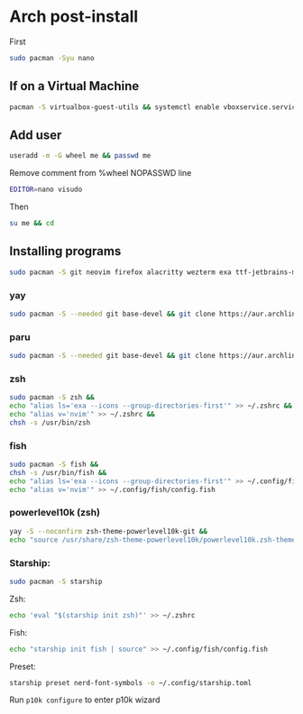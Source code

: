# Arch post-install
First
```sh
sudo pacman -Syu nano
```
## If on a Virtual Machine
```sh
pacman -S virtualbox-guest-utils && systemctl enable vboxservice.service
```
## Add user
```sh
useradd -m -G wheel me && passwd me
```
Remove comment from %wheel NOPASSWD line
```sh
EDITOR=nano visudo
```
Then
```sh
su me && cd
```
## Installing programs
```sh
sudo pacman -S git neovim firefox alacritty wezterm exa ttf-jetbrains-mono-nerd ttf-nerd-fonts-symbols-mono ripgrep fd npm
```
### yay
```sh
sudo pacman -S --needed git base-devel && git clone https://aur.archlinux.org/yay.git && cd yay && makepkg -si && cd && rm -rf yay
```
### paru
```sh
sudo pacman -S --needed git base-devel && git clone https://aur.archlinux.org/paru.git && cd paru && makepkg -si && cd && rm -rf paru
```
### zsh
```sh
sudo pacman -S zsh &&
echo "alias ls='exa --icons --group-directories-first'" >> ~/.zshrc &&
echo "alias v='nvim'" >> ~/.zshrc &&
chsh -s /usr/bin/zsh
```
### fish
```sh
sudo pacman -S fish &&
chsh -s /usr/bin/fish &&
echo "alias ls='exa --icons --group-directories-first'" >> ~/.config/fish/config.fish &&
echo "alias v='nvim'" >> ~/.config/fish/config.fish
```
### powerlevel10k (zsh)
```sh
yay -S --noconfirm zsh-theme-powerlevel10k-git &&
echo "source /usr/share/zsh-theme-powerlevel10k/powerlevel10k.zsh-theme" >> ~/.zshrc
```
### Starship:
```sh
sudo pacman -S starship
```
Zsh:
```sh
echo 'eval "$(starship init zsh)"' >> ~/.zshrc
```
Fish:
```sh
echo "starship init fish | source" >> ~/.config/fish/config.fish
```
Preset:
```sh
starship preset nerd-font-symbols -o ~/.config/starship.toml
```
Run `p10k configure` to enter p10k wizard
